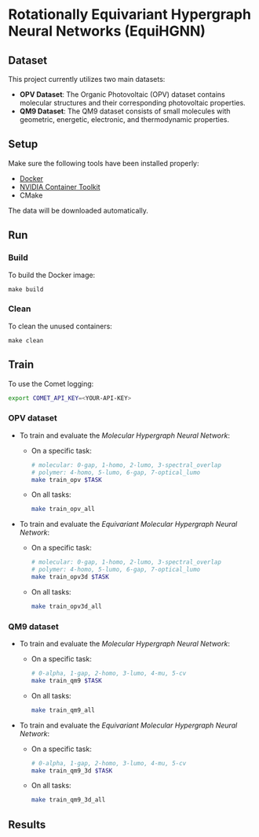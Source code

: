 # Rotationally Equivariant Hypergraph Neural Networks (EquiHGNN)

## Dataset

This project currently utilizes two main datasets:

- **OPV Dataset**: The Organic Photovoltaic (OPV) dataset contains molecular structures and their corresponding photovoltaic properties.
- **QM9 Dataset**: The QM9 dataset consists of small molecules with geometric, energetic, electronic, and thermodynamic properties.

## Setup

Make sure the following tools have been installed properly:

* [Docker](https://docs.docker.com/engine/install/)
* [NVIDIA Container Toolkit](https://docs.nvidia.com/datacenter/cloud-native/container-toolkit/latest/install-guide.html)
* CMake

The data will be downloaded automatically.

## Run

### Build
To build the Docker image:
```shell
make build
```

### Clean
To clean the unused containers:
```shell
make clean
```

## Train

To use the Comet logging:

```bash
export COMET_API_KEY=<YOUR-API-KEY>
```

### OPV dataset
* To train and evaluate the *Molecular Hypergraph Neural Network*:
    * On a specific task:
        ```bash
        # molecular: 0-gap, 1-homo, 2-lumo, 3-spectral_overlap
        # polymer: 4-homo, 5-lumo, 6-gap, 7-optical_lumo
        make train_opv $TASK
        ```

    * On all tasks:
        ```bash
        make train_opv_all
        ```

* To train and evaluate the *Equivariant Molecular Hypergraph Neural Network*:
    * On a specific task:
        ```bash
        # molecular: 0-gap, 1-homo, 2-lumo, 3-spectral_overlap
        # polymer: 4-homo, 5-lumo, 6-gap, 7-optical_lumo
        make train_opv3d $TASK
        ```

    * On all tasks:
        ```bash
        make train_opv3d_all
        ```

### QM9 dataset
* To train and evaluate the *Molecular Hypergraph Neural Network*:
    * On a specific task:
        ```bash
        # 0-alpha, 1-gap, 2-homo, 3-lumo, 4-mu, 5-cv
        make train_qm9 $TASK
        ```

    * On all tasks:
        ```bash
        make train_qm9_all
        ```

* To train and evaluate the *Equivariant Molecular Hypergraph Neural Network*:
    * On a specific task:
        ```bash
        # 0-alpha, 1-gap, 2-homo, 3-lumo, 4-mu, 5-cv
        make train_qm9_3d $TASK
        ```

    * On all tasks:
        ```bash
        make train_qm9_3d_all
        ```

## Results

